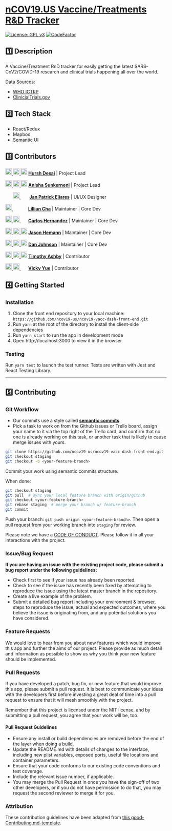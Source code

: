 # [nCOV19.US Vaccine/Treatments R&D Tracker](https://vaccine.ncov19.us)

[![License: GPL v3](https://img.shields.io/badge/License-GPLv3-blue.svg)](https://www.gnu.org/licenses/gpl-3.0)
[![CodeFactor](https://www.codefactor.io/repository/github/ncov19-us/ncov19-vacc-dash-front-end/badge)](https://www.codefactor.io/repository/github/ncov19-us/ncov19-vacc-dash-front-end)

## 1️⃣ Description

A Vaccine/Treatment RnD tracker for easily getting the latest SARS-CoV2/COVID-19 research and clinical trials happening all over the world.

Data Sources:
- [WHO ICTRP](https://www.who.int/ictrp/en/) 
- [ClinicialTrials.gov](https://clinicaltrials.gov/)

## 2️⃣ Tech Stack 

- React/Redux
- Mapbox
- Semantic UI

## 3️⃣ Contributors

[<img src="https://github.com/favicon.ico" width="20"> ](https://github.com/hurshd0)    [ <img src="https://static.licdn.com/sc/h/al2o9zrvru7aqj8e1x2rzsrca" width="20"> ](https://www.linkedin.com/in/hurshd/)    [<img src="https://twitter.com/favicon.ico" width="20">](https://twitter.com/hurshd0)    **[Hursh Desai](https://hurshdesai.com)**    |   Project Lead

[<img src="https://github.com/favicon.ico" width="20"> ](https://github.com/ars394)    [ <img src="https://static.licdn.com/sc/h/al2o9zrvru7aqj8e1x2rzsrca" width="20"> ](https://www.linkedin.com/in/anishasunkerneni/)    [<img src="https://twitter.com/favicon.ico" width="20">](https://twitter.com/youfoundanisha)    **[Anisha Sunkerneni](https://github.com/ars394)**    |    Project Lead

&nbsp;&nbsp;&nbsp;&nbsp;&nbsp; [ <img src="https://static.licdn.com/sc/h/al2o9zrvru7aqj8e1x2rzsrca" width="20"> ](https://www.linkedin.com/in/jpeliares/) &nbsp;&nbsp;&nbsp;&nbsp;&nbsp;&nbsp; **[Jan Patrick Eliares](https://www.linkedin.com/in/jpeliares/)**    |    UI/UX Designer

[<img src="https://github.com/favicon.ico" width="20"> ](https://github.com/ljh-c)    &nbsp;&nbsp;&nbsp;&nbsp;&nbsp;&nbsp;&nbsp;&nbsp;&nbsp;&nbsp;&nbsp;   **[Lillian Cha](https://github.com/ljh-c)**    |    Maintainer | Core Dev

[<img src="https://github.com/favicon.ico" width="20"> ](https://github.com/ch04937)    [ <img src="https://static.licdn.com/sc/h/al2o9zrvru7aqj8e1x2rzsrca" width="20"> ](https://www.linkedin.com/in/ch04937-carlos-hernandez/)    &nbsp;&nbsp;&nbsp;&nbsp;&nbsp; **[Carlos Hernandez](https://github.com/ch04937)**    |    Maintainer | Core Dev

[<img src="https://github.com/favicon.ico" width="20"> ](https://github.com/JasonRHemann)    [ <img src="https://static.licdn.com/sc/h/al2o9zrvru7aqj8e1x2rzsrca" width="20"> ](https://www.linkedin.com/in/jason-hemann-181650162/)    [<img src="https://twitter.com/favicon.ico" width="20">](https://twitter.com/hemann_jason)    **[Jason Hemann](https://github.com/JasonRHemann)**    |    Maintainer | Core Dev

[<img src="https://github.com/favicon.ico" width="20"> ](https://github.com/danimal-johnson)    [ <img src="https://static.licdn.com/sc/h/al2o9zrvru7aqj8e1x2rzsrca" width="20"> ](https://www.linkedin.com/in/dan-johnson-489b151/)    [<img src="https://twitter.com/favicon.ico" width="20">](https://twitter.com/)    **[Dan Johnson](https://github.com/danimal-johnson)**    |    Maintainer | Core Dev

[<img src="https://github.com/favicon.ico" width="20"> ](https://github.com/tashby)    [ <img src="https://static.licdn.com/sc/h/al2o9zrvru7aqj8e1x2rzsrca" width="20"> ](https://www.linkedin.com/in/timothy-a-31476b125/)    [<img src="https://twitter.com/favicon.ico" width="20">](https://twitter.com/TonkaToughTim)    **[Timothy Ashby](https://github.com/tashby)**    |    Contributor

[<img src="https://github.com/favicon.ico" width="20"> ](https://github.com/llamousse)    [ <img src="https://static.licdn.com/sc/h/al2o9zrvru7aqj8e1x2rzsrca" width="20"> ](https://www.linkedin.com/in/vickyue/)   &nbsp;&nbsp;&nbsp;&nbsp;&nbsp;     **[Vicky Yue](https://github.com/llamousse)**    |    Contributor

## 4️⃣ Getting Started

### Installation

1. Clone the front end repository to your local machine: `https://github.com/ncov19-us/ncov19-vacc-dash-front-end.git`
2. Run `yarn` at the root of the directory to install the client-side dependencies
3. Run `yarn start` to run the app in development mode
4. Open http://localhost:3000 to view it in the browser

### Testing

Run `yarn test` to launch the test runner. Tests are written with Jest and React Testing Library.

---

## 5️⃣ Contributing

### Git Workflow

- Our commits use a style called **[semantic commits](https://seesparkbox.com/foundry/semantic_commit_messages)**. 
- Pick a task to work on from the Github issues or Trello board, assign your name to it via the top right of the Trello card, and confirm that no one is already working on this task, or another task that is likely to cause merge issues with yours.

```sh
git clone https://github.com/ncov19-us/ncov19-vacc-dash-front-end.git
git checkout staging
git checkout -b <your-feature-branch>
```
Commit your work using semantic commits structure.

When done:
```sh
git checkout staging
git pull  # sync your local feature branch with origin/github
git checkout <your-feature-branch>
git rebase staging  # merge your branch w/ feature-branch
git commit
```

Push your branch: `git push origin <your-feature-branch>`. Then open a pull request from your working branch into `staging` for review.

Please note we have a [CODE OF CONDUCT](./CODE_OF_CONDUCT.md). Please follow it in all your interactions with the project.

### Issue/Bug Request

 **If you are having an issue with the existing project code, please submit a bug report under the following guidelines:**
 - Check first to see if your issue has already been reported.
 - Check to see if the issue has recently been fixed by attempting to reproduce the issue using the latest master branch in the repository.
 - Create a live example of the problem.
 - Submit a detailed bug report including your environment & browser, steps to reproduce the issue, actual and expected outcomes,  where you believe the issue is originating from, and any potential solutions you have considered.

### Feature Requests

We would love to hear from you about new features which would improve this app and further the aims of our project. Please provide as much detail and information as possible to show us why you think your new feature should be implemented.

### Pull Requests

If you have developed a patch, bug fix, or new feature that would improve this app, please submit a pull request. It is best to communicate your ideas with the developers first before investing a great deal of time into a pull request to ensure that it will mesh smoothly with the project.

Remember that this project is licensed under the MIT license, and by submitting a pull request, you agree that your work will be, too.

#### Pull Request Guidelines

- Ensure any install or build dependencies are removed before the end of the layer when doing a build.
- Update the README.md with details of changes to the interface, including new plist variables, exposed ports, useful file locations and container parameters.
- Ensure that your code conforms to our existing code conventions and test coverage.
- Include the relevant issue number, if applicable.
- You may merge the Pull Request in once you have the sign-off of two other developers, or if you do not have permission to do that, you may request the second reviewer to merge it for you.

### Attribution

These contribution guidelines have been adapted from [this good-Contributing.md-template](https://gist.github.com/PurpleBooth/b24679402957c63ec426).
